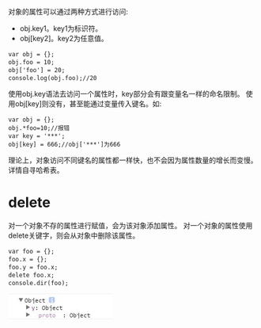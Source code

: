 对象的属性可以通过两种方式进行访问:

* obj.key1。key1为标识符。
* obj\[key2\]。key2为任意值。

~~~
var obj = {};
obj.foo = 10;
obj['foo'] = 20;
console.log(obj.foo);//20
~~~

使用obj.key语法去访问一个属性时，key部分会有跟变量名一样的命名限制。
使用obj\[key\]则没有，甚至能通过变量传入键名。如:

~~~
var obj = {};
obj.*foo=10;//报错
var key = '***';
obj[key] = 666;//obj['***']为666
~~~

理论上，对象访问不同键名的属性都一样快，也不会因为属性数量的增长而变慢。详情自寻哈希表。

# delete

对一个对象不存的属性进行赋值，会为该对象添加属性。
对一个对象的属性使用delete关键字，则会从对象中删除该属性。

~~~
var foo = {};
foo.x = {};
foo.y = foo.x;
delete foo.x;
console.dir(foo);
~~~

![](../../images/TIM截图20170719085514.jpg)




